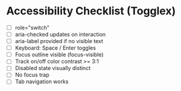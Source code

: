 # Accessibility Checklist (Togglex)

- [ ] role="switch"
- [ ] aria-checked updates on interaction
- [ ] aria-label provided if no visible text
- [ ] Keyboard: Space / Enter toggles
- [ ] Focus outline visible (focus-visible)
- [ ] Track on/off color contrast >= 3:1
- [ ] Disabled state visually distinct
- [ ] No focus trap
- [ ] Tab navigation works